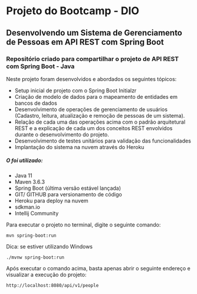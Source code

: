 # Projeto do Bootcamp - DIO

## Desenvolvendo um Sistema de Gerenciamento de Pessoas em API REST com Spring Boot

### Repositório criado para compartilhar o projeto de API REST com Spring Boot - Java

Neste projeto foram desenvolvidos e abordados os seguintes tópicos:

* Setup inicial de projeto com o Spring Boot Initialzr 
* Criação de modelo de dados para o mapeamento de entidades em bancos de dados
* Desenvolvimento de operações de gerenciamento de usuários (Cadastro, leitura, atualização e remoção de pessoas de um sistema).
* Relação de cada uma das operações acima com o padrão arquitetural REST e a explicação de cada um dos conceitos REST envolvidos durante o desenvolvimento do projeto.
* Desenvolvimento de testes unitários para validação das funcionalidades
* Implantação do sistema na nuvem através do Heroku

##### O foi utilizado:
- Java 11
- Maven 3.6.3
- Spring Boot (última versão estável lançada)
- GIT/ GITHUB para versionamento de código
- Heroku para deploy na nuvem
- sdkman.io
- Intellij Community

Para executar o projeto no terminal, digite o seguinte comando:

```shell script
mvn spring-boot:run 
```
Dica: se estiver utilizando Windows
```shell script
./mvnw spring-boot:run 
```

Após executar o comando acima, basta apenas abrir o seguinte endereço e visualizar a execução do projeto:

``
http://localhost:8080/api/v1/people
``
